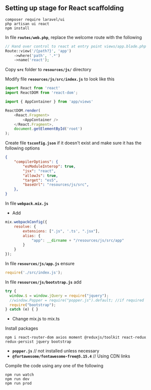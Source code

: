 ## Setting up stage for React scaffolding

```properties
composer require laravel/ui
php artisan ui react
npm install
```

In file **`routes/web.php`**, replace the welcome route with the following

```php
// Hand over control to react at entry point views/app.blade.php
Route::view('/{path?}', 'app')
	->where('path', '.*')
	->name('react');
```

Copy **`src`** folder to **`resources/js/`** directory

Modify file **`resources/js/src/index.js`** to look like this
```js
import React from 'react'
import ReactDOM from 'react-dom';

import { AppContainer } from 'app/views'

ReactDOM.render(
    <React.Fragment>
        <AppContainer />
    </React.Fragment>,
    document.getElementById('root')
);
```

Create file **`tsconfig.json`** if it doesn't exist and make sure it has the following options
```json
{
    "compilerOptions": {
        "esModuleInterop": true,
        "jsx": "react",
        "allowJs": true,
        "target": "es5",
        "baseUrl": "resources/js/src",
    },
}
```

In file **`webpack.mix.js`**

- Add
```js
mix.webpackConfig({
    resolve: {
        extensions: [".js", '.ts', ".jsx"],
        alias: {
            "app": __dirname + "/resources/js/src/app"
        }
    }
});
```

In file **`resources/js/app.js`** ensure 
```js
require('./src/index.js');
```

In file **`resources/js/bootstrap.js`** add
```js
try {
  window.$ = window.jQuery = require("jquery");
  //window.Popper = require("popper.js").default; //if required
  require("bootstrap");
} catch (e) { }
```

- Change mix.js to mix.ts

Install packages
```properties
npm i react-router-dom axios moment @reduxjs/toolkit react-redux redux-persist jquery bootstrap
```

- **`popper.js`** // not installed unless necessary
- **`@fortawesome/fontawesome-free@5.15.4`** // Using CDN links

Compile the code using any one of the following

```properties
npm run watch
npm run dev
npm run prod
```

